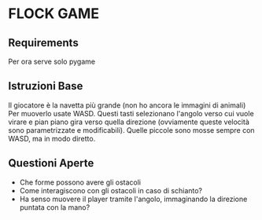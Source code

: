 # FLOCK GAME

## Requirements
Per ora serve solo pygame

## Istruzioni Base
Il giocatore è la navetta più grande (non ho ancora le immagini di animali)
Per muoverlo usate WASD. Questi tasti selezionano l'angolo verso cui vuole virare e pian piano gira verso quella direzione (ovviamente queste velocità sono parametrizzate e modificabili).
Quelle piccole sono mosse sempre con WASD, ma in modo diretto.

## Questioni Aperte
- Che forme possono avere gli ostacoli
- Come interagiscono con gli ostacoli in caso di schianto?
- Ha senso muovere il player tramite l'angolo, immaginando la direzione puntata con la mano?